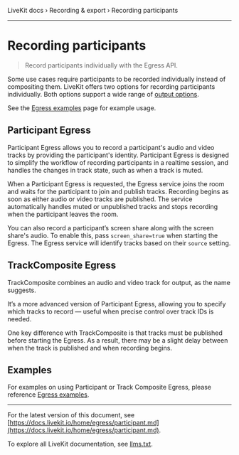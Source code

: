 LiveKit docs › Recording & export › Recording participants

---

# Recording participants

> Record participants individually with the Egress API.

Some use cases require participants to be recorded individually instead of compositing them. LiveKit offers two options for recording participants individually. Both options support a wide range of [output options](https://docs.livekit.io/home/egress/outputs.md).

See the [Egress examples](https://docs.livekit.io/home/egress/examples.md) page for example usage.

## Participant Egress

Participant Egress allows you to record a participant's audio and video tracks by providing the participant's identity. Participant Egress is designed to simplify the workflow of recording participants in a realtime session, and handles the changes in track state, such as when a track is muted.

When a Participant Egress is requested, the Egress service joins the room and waits for the participant to join and publish tracks. Recording begins as soon as either audio or video tracks are published. The service automatically handles muted or unpublished tracks and stops recording when the participant leaves the room.

You can also record a participant’s screen share along with the screen share's audio. To enable this, pass `screen_share=true` when starting the Egress. The Egress service will identify tracks based on their `source` setting.

## TrackComposite Egress

TrackComposite combines an audio and video track for output, as the name suggests.

It’s a more advanced version of Participant Egress, allowing you to specify which tracks to record — useful when precise control over track IDs is needed.

One key difference with TrackComposite is that tracks must be published before starting the Egress. As a result, there may be a slight delay between when the track is published and when recording begins.

## Examples

For examples on using Participant or Track Composite Egress, please reference [Egress examples](https://docs.livekit.io/home/egress/examples.md).

---


For the latest version of this document, see [https://docs.livekit.io/home/egress/participant.md](https://docs.livekit.io/home/egress/participant.md).

To explore all LiveKit documentation, see [llms.txt](https://docs.livekit.io/llms.txt).